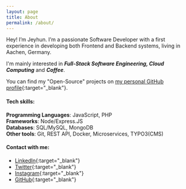 ```yaml
---
layout: page
title: About
permalink: /about/
---
```


Hey! I’m Jeyhun. I’m a passionate Software Developer with a first experience in developing both Frontend and Backend systems, living in Aachen, Germany.

I'm mainly interested in ***Full-Stack Software Engineering, Cloud Computing*** and ***Coffee***.

You can find my "Open-Source" projects on [my personal GitHub profile](https://github.com/jeyhunr){:target="_blank"}.

#### Tech skills:
**Programming Languages**: JavaScript, PHP <br>
**Frameworks**: Node/Express.JS <br>
**Databases**: SQL/MySQL, MongoDB <br>
**Other tools**: Git, REST API, Docker, Microservices, TYPO3(CMS)

#### Contact with me:

- [LinkedIn](https://www.linkedin.com/in/jeyhun-rahimli/){:target="_blank"}
- [Twitter](https://twitter.com/rahimlijeyhun){:target="_blank"}
- [Instagram](https://instagram.com/rahimlijeyhun){:target="_blank"}
- [GitHub](https://github.com/jeyhunr){:target="_blank"}


[jekyll-organization]: https://github.com/jekyll
